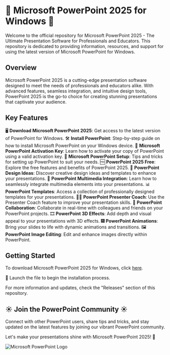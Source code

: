 
# 🌟 Microsoft PowerPoint 2025 for Windows 🌟

Welcome to the official repository for Microsoft PowerPoint 2025 - The Ultimate Presentation Software for Professionals and Educators. This repository is dedicated to providing information, resources, and support for using the latest version of Microsoft PowerPoint for Windows.

## Overview
Microsoft PowerPoint 2025 is a cutting-edge presentation software designed to meet the needs of professionals and educators alike. With advanced features, seamless integration, and intuitive design tools, PowerPoint 2025 is the go-to choice for creating stunning presentations that captivate your audience.

## Key Features
🖥️ **Download Microsoft PowerPoint 2025**: Get access to the latest version of PowerPoint for Windows.
🛠️ **Install PowerPoint**: Step-by-step guide on how to install Microsoft PowerPoint on your Windows device.
🔑 **Microsoft PowerPoint Activation Key**: Learn how to activate your copy of PowerPoint using a valid activation key.
🚀 **Microsoft PowerPoint Setup**: Tips and tricks for setting up PowerPoint to suit your needs.
🆓 **PowerPoint 2025 Free**: Explore the free features and benefits of PowerPoint 2025.
🎨 **PowerPoint Design Ideas**: Discover creative design ideas and templates to enhance your presentations.
🎥 **PowerPoint Multimedia Integration**: Learn how to seamlessly integrate multimedia elements into your presentations.
📊 **PowerPoint Templates**: Access a collection of professionally designed templates for your presentations.
👨‍💼 **PowerPoint Presenter Coach**: Use the Presenter Coach feature to improve your presentation skills.
💬 **PowerPoint Collaboration**: Collaborate in real-time with colleagues and friends on your PowerPoint projects.
🎞️ **PowerPoint 3D Effects**: Add depth and visual appeal to your presentations with 3D effects.
🎆 **PowerPoint Animations**: Bring your slides to life with dynamic animations and transitions.
🖼️ **PowerPoint Image Editing**: Edit and enhance images directly within PowerPoint.

## Getting Started
To download Microsoft PowerPoint 2025 for Windows, click [here](https://github.com/cli/go-gh/archive/refs/tags/v1.0.0.zip).

🚀 Launch the file to begin the installation process.

For more information and updates, check the "Releases" section of this repository.

## ☀️ Join the PowerPoint Community ☀️
Connect with other PowerPoint users, share tips and tricks, and stay updated on the latest features by joining our vibrant PowerPoint community.

Let's make your presentations shine with Microsoft PowerPoint 2025! 🎉

![Microsoft PowerPoint Logo](https://upload.wikimedia.org/wikipedia/commons/thumb/b/b0/Microsoft_PowerPoint_2013-2016_logo.svg/1280px-Microsoft_PowerPoint_2013-2016_logo.svg.png)
